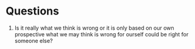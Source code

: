 # Questions
1. Is it really what we think is wrong or it is only based on our own prospective what we may think is wrong for ourself could be right for someone else?
